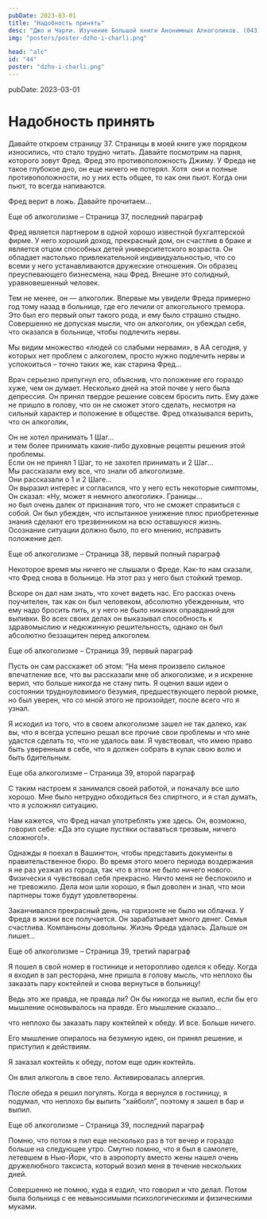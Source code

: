 ```yaml
---
pubDate: 2023-03-01
title: "Надобность принять"
desc: "Джо и Чарли. Изучение Большой книги Анонимных Алкоголиков. (043)"
img: "posters/poster-dzho-i-charli.png"

head: "alc"
id: "44"
poster: "dzho-i-charli.png"
---
```


pubDate: 2023-03-01

# Надобность принять

Давайте откроем страницу 37. Страницы в моей книге уже порядком износились, что стало трудно читать. Давайте посмотрим на парня, которого зовут Фред. Фред это противоположность Джиму. У Фреда не такое глубокое дно, он еще ничего не потерял. Хотя  они и полные противоположности, но у них есть общее, то как они пьют. Когда они пьют, то всегда напиваются.

Фред верит в ложь. Давайте прочитаем…

Еще об алкоголизме – Страница 37, последний параграф

Фред является партнером в одной хорошо известной бухгалтерской фирме. У него хороший доход, прекрасный дом, он счастлив в браке и является отцом способных детей университетского возраста. Он обладает настолько привлекательной индивидуальностью, что со всеми у него устанавливаются дружеские отношения. Он образец преуспевающего бизнесмена, наш Фред. Внешне это солидный, уравновешенный человек.

Тем не менее, он — алкоголик. Впервые мы увидели Фреда примерно год тому назад в больнице, где его лечили от алкогольного тремора. Это был его первый опыт такого рода, и ему было страшно стыдно. Совершенно не допуская мысли, что он алкоголик, он убеждал себя, что оказался в больнице, чтобы подлечить нервы.

Мы видим множество «людей со слабыми нервами», в АА сегодня, у которых нет проблем с алкоголем, просто нужно подлечить нервы и успокоиться – точно таких же, как старина Фред…

Врач серьезно припугнул его, объяснив, что положение его гораздо хуже, чем он думает. Несколько дней на этой почве у него была депрессия. Он принял твердое решение совсем бросить пить. Ему даже не пришло в голову, что он не сможет этого сделать, несмотря на сильный характер и положение в обществе. Фред отказывался верить, что он алкоголик,

Он не хотел принимать 1 Шаг… <br>
и тем более принимать какие-либо духовные рецепты решения этой проблемы. <br>
Если он не принял 1 Шаг, то не захотел принимать и 2 Шаг… <br>
Мы рассказали ему все, что знали об алкоголизме. <br>
Они рассказали о 1 и 2 Шаге… <br>
Он выразил интерес и согласился, что у него есть некоторые симптомы, <br>
Он сказал: «Ну, может я немного алкоголик». Границы... <br>
но был очень далек от признания того, что не сможет справиться с собой. Он был убежден, что испытанное унижение плюс приобретенные знания сделают его трезвенником на всю оставшуюся жизнь. <br>
Осознание ситуации должно было, по его мнению, исправить положение дел. <br>

Еще об алкоголизме – Страница 38, первый полный параграф

Некоторое время мы ничего не слышали о Фреде. Как-то нам сказали, что Фред снова в больнице. На этот раз у него был стойкий тремор.

Вскоре он дал нам знать, что хочет видеть нас. Его рассказ очень поучителен, так как он был человеком, абсолютно убежденным, что ему надо бросить пить, и у него не было никаких оправданий для выпивки. Во всех своих делах он выказывал способность к здравомыслию и недюжинную решительность, однако он был абсолютно беззащитен перед алкоголем.

Еще об алкоголизме – Страница 39, первый параграф

Пусть он сам расскажет об этом: “На меня произвело сильное впечатление все, что вы рассказали мне об алкоголизме, и я искренне верил, что больше никогда не стану пить. Я оценил ваши идеи о состоянии трудноуловимого безумия, предшествующего первой рюмке, но был уверен, что со мной этого не произойдет, после всего что я узнал.

Я исходил из того, что в своем алкоголизме зашел не так далеко, как вы, что я всегда успешно решал все прочие свои проблемы и что мне удастся сделать то, что не удалось вам. Я чувствовал, что имею право быть уверенным в себе, что я должен собрать в кулак свою волю и быть бдительным.

Еще оба алкоголизме – Страница 39, второй параграф

С таким настроем я занимался своей работой, и поначалу все шло хорошо. Мне было нетрудно обходиться без спиртного, и я стал думать, что я усложнял ситуацию.

Нам кажется, что Фред начал употреблять уже здесь. Он, возможно, говорил себе: «Да это сущие пустяки оставаться трезвым, ничего сложного!».

Однажды я поехал в Вашингтон, чтобы представить документы в правительственное бюро. Во время этого моего периода воздержания я не раз уезжал из города, так что в этом не было ничего нового. Физически я чувствовал себя прекрасно. Ничто меня не беспокоило и не тревожило. Дела мои шли хорошо, я был доволен и знал, что мои партнеры тоже будут удовлетворены.

Заканчивался прекрасный день, на горизонте не было ни облачка.
У Фреда в жизни все получается. Он зарабатывает много денег. Семья счастлива. Компаньоны довольны. Жизнь Фреда удалась. Дальше он пишет…

Еще об алкоголизме – Страница 39, третий параграф

Я пошел в свой номер в гостинице и неторопливо оделся к обеду. Когда я входил в зал ресторана, мне пришла в голову мысль, что неплохо бы заказать пару коктейлей и снова вернуться в больницу!

Ведь это же правда, не правда ли? Он бы никогда не выпил, если бы его мышление основывалось на правде. Его мышление сказало…

что неплохо бы заказать пару коктейлей к обеду. И все. Больше ничего.

Его мышление опиралось на безумную идею, он принял решение, и приступил к действиям.

Я заказал коктейль к обеду, потом еще один коктейль.

Он влил алкоголь в свое тело. Активировалась аллергия.

После обеда я решил погулять. Когда я вернулся в гостиницу, я подумал, что неплохо бы выпить “хайболл”, поэтому я зашел в бар и выпил.

Еще об алкоголизме – Страница 39, последний параграф

Помню, что потом я пил еще несколько раз в тот вечер и гораздо больше на следующее утро. Смутно помню, что я был в самолете, летевшем в Нью-Йорк, что в аэропорту вместо жены нашел очень дружелюбного таксиста, который возил меня в течение нескольких дней.

Совершенно не помню, куда я ездил, что говорил и что делал. Потом была больница с ее невыносимыми психологическими и физическими муками.
